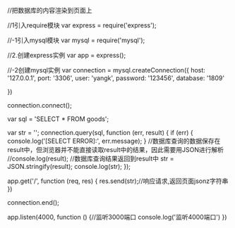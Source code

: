 //把数据库的内容渲染到页面上

//1引入require模块
var express = require('express');

//-1引入mysql模块
var mysql = require('mysql');

//2.创建express实例
var app = express();

//-2创建mysql实例
var connection = mysql.createConnection({
    host: '127.0.0.1',
    port: '3306',
    user: 'yangk',
    password: '123456',
    database: '1809'

})

connection.connect();

var sql = 'SELECT * FROM goods';

var str = '';
connection.query(sql, function (err, result) {
    if (err) {
        console.log('[SELECT ERROR]:', err.message);
    }
    //数据库查询的数据保存在result中，但浏览器并不能直接读取result中的结果，因此需要用JSON进行解析
    //console.log(result);   //数据库查询结果返回到result中
    str = JSON.stringify(result);
    console.log(str); 
});

app.get('/', function (req, res) {
    res.send(str);//响应请求,返回页面jsonz字符串
})


connection.end();

app.listen(4000, function () {//监听3000端口
    console.log('监听4000端口')
})
